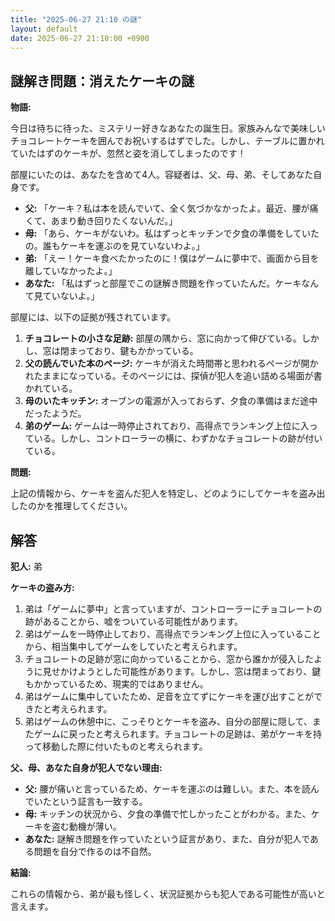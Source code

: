 ```yaml
---
title: "2025-06-27 21:10 の謎"
layout: default
date: 2025-06-27 21:10:00 +0900
---
```

## 謎解き問題：消えたケーキの謎

**物語:**

今日は待ちに待った、ミステリー好きなあなたの誕生日。家族みんなで美味しいチョコレートケーキを囲んでお祝いするはずでした。しかし、テーブルに置かれていたはずのケーキが、忽然と姿を消してしまったのです！

部屋にいたのは、あなたを含めて4人。容疑者は、父、母、弟、そしてあなた自身です。

*   **父:** 「ケーキ？私は本を読んでいて、全く気づかなかったよ。最近、腰が痛くて、あまり動き回りたくないんだ。」
*   **母:** 「あら、ケーキがないわ。私はずっとキッチンで夕食の準備をしていたの。誰もケーキを運ぶのを見ていないわよ。」
*   **弟:** 「えー！ケーキ食べたかったのに！僕はゲームに夢中で、画面から目を離していなかったよ。」
*   **あなた:** 「私はずっと部屋でこの謎解き問題を作っていたんだ。ケーキなんて見ていないよ。」

部屋には、以下の証拠が残されています。

1.  **チョコレートの小さな足跡:** 部屋の隅から、窓に向かって伸びている。しかし、窓は閉まっており、鍵もかかっている。
2.  **父の読んでいた本のページ:** ケーキが消えた時間帯と思われるページが開かれたままになっている。そのページには、探偵が犯人を追い詰める場面が書かれている。
3.  **母のいたキッチン:** オーブンの電源が入っておらず、夕食の準備はまだ途中だったようだ。
4.  **弟のゲーム:** ゲームは一時停止されており、高得点でランキング上位に入っている。しかし、コントローラーの横に、わずかなチョコレートの跡が付いている。

**問題:**

上記の情報から、ケーキを盗んだ犯人を特定し、どのようにしてケーキを盗み出したのかを推理してください。

## 解答

**犯人:** 弟

**ケーキの盗み方:**

1.  弟は「ゲームに夢中」と言っていますが、コントローラーにチョコレートの跡があることから、嘘をついている可能性があります。
2.  弟はゲームを一時停止しており、高得点でランキング上位に入っていることから、相当集中してゲームをしていたと考えられます。
3.  チョコレートの足跡が窓に向かっていることから、窓から誰かが侵入したように見せかけようとした可能性があります。しかし、窓は閉まっており、鍵もかかっているため、現実的ではありません。
4.  弟はゲームに集中していたため、足音を立てずにケーキを運び出すことができたと考えられます。
5.  弟はゲームの休憩中に、こっそりとケーキを盗み、自分の部屋に隠して、またゲームに戻ったと考えられます。チョコレートの足跡は、弟がケーキを持って移動した際に付いたものと考えられます。

**父、母、あなた自身が犯人でない理由:**

*   **父:** 腰が痛いと言っているため、ケーキを運ぶのは難しい。また、本を読んでいたという証言も一致する。
*   **母:** キッチンの状況から、夕食の準備で忙しかったことがわかる。また、ケーキを盗む動機が薄い。
*   **あなた:** 謎解き問題を作っていたという証言があり、また、自分が犯人である問題を自分で作るのは不自然。

**結論:**

これらの情報から、弟が最も怪しく、状況証拠からも犯人である可能性が高いと言えます。
